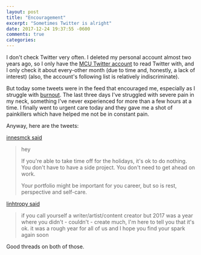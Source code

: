 ```yaml
---
layout: post
title: "Encouragement"
excerpt: "Sometimes Twitter is alright"
date: 2017-12-24 19:37:55 -0600
comments: true
categories: 
---
```


I don't check Twitter very often. I deleted my personal account almost two years ago, so I only have the [MCU Twitter account](https://twitter.com/official_mcu) to read Twitter with, and I only check it about every-other month (due to time and, honestly, a lack of interest) (also, the account's following list is relatively indiscriminate).

But today some tweets were in the feed that encouraged me, especially as I struggle with [burnout]({{site.baseurl}}/2017/12/21/america/). The last three days I've struggled with severe pain in my neck, something I've never experienced for more than a few hours at a time. I finally went to urgent care today and they gave me a shot of painkillers which have helped me not be in constant pain.

Anyway, here are the tweets:

[innesmck said](https://twitter.com/innesmck/status/944625783397642241)

> hey
>
> If you're able to take time off for the holidays, it's ok to do nothing. You don't have to have a side project. You don't need to get ahead on work.
>
> Your portfolio might be important for you career, but so is rest, perspective and self-care.

[linhtropy said](https://twitter.com/linhtropy/status/944670892625235968)

> if you call yourself a writer/artist/content creator but 2017 was a year where you didn't - couldn't - create much, I'm here to tell you that it's ok. it was a rough year for all of us and I hope you find your spark again soon

Good threads on both of those.
